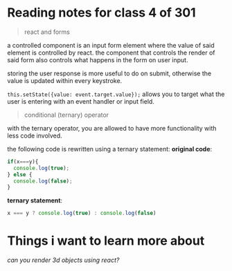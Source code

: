 # Reading notes for class 4 of 301

> react and forms

a controlled component is an input form element where the value of said element is controlled by react.
the component that controls the render of said form also controls what happens in the form on user input.

storing the user response is more useful to do on submit, otherwise the value is updated within every keystroke. 

`this.setState({value: event.target.value});` allows you to target what the user is entering with an event handler or input field. 

> conditional (ternary) operator

with the ternary operator, you are allowed to have more functionality with less code involved.

the following code is rewritten using a ternary statement:
**original code**:
```js
if(x===y){
  console.log(true);
} else {
  console.log(false);
}
```

**ternary statement**:
```js
x === y ? console.log(true) : console.log(false)
```

# Things i want to learn more about

*can you render 3d objects using react?*

